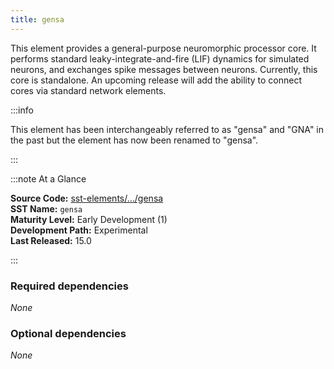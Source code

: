 ```yaml
---
title: gensa
---
```


This element provides a general-purpose neuromorphic processor core. It performs standard leaky-integrate-and-fire (LIF) dynamics for simulated neurons, and exchanges spike messages between neurons. Currently, this core is standalone. An upcoming release will add the ability to connect cores via standard network elements.

:::info

This element has been interchangeably referred to as "gensa" and "GNA" in the past but the element has now been renamed to "gensa".

:::

:::note At a Glance

**Source Code:** [sst-elements/.../gensa](https://github.com/sstsimulator/sst-elements/tree/master/src/sst/elements/gensa) &nbsp;  
**SST Name:** `gensa` &nbsp;  
**Maturity Level:** Early Development (1) &nbsp;  
**Development Path:** Experimental &nbsp;   
**Last Released:** 15.0

:::

### Required dependencies
*None*

### Optional dependencies
*None*
